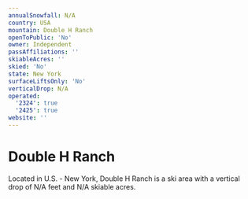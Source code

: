 ```yaml
---
annualSnowfall: N/A
country: USA
mountain: Double H Ranch
openToPublic: 'No'
owner: Independent
passAffiliations: ''
skiableAcres: ''
skied: 'No'
state: New York
surfaceLiftsOnly: 'No'
verticalDrop: N/A
operated:
  '2324': true
  '2425': true
website: ''
---
```



# Double H Ranch

Located in U.S. - New York, Double H Ranch is a ski area with a vertical drop of N/A feet and N/A skiable acres.
